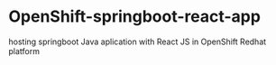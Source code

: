 # OpenShift-springboot-react-app
hosting springboot Java aplication with React JS in OpenShift Redhat platform
